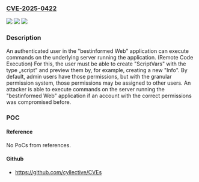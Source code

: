 ### [CVE-2025-0422](https://cve.mitre.org/cgi-bin/cvename.cgi?name=CVE-2025-0422)
![](https://img.shields.io/static/v1?label=Product&message=bestinformed%20Web&color=blue)
![](https://img.shields.io/static/v1?label=Version&message=n%2Fa&color=blue)
![](https://img.shields.io/static/v1?label=Vulnerability&message=CWE-20%20Improper%20Input%20Validation&color=brighgreen)

### Description

An authenticated user in the "bestinformed Web" application can execute commands on the underlying server running the application. (Remote Code Execution) For this, the user must be able to create "ScriptVars" with the type „script" and preview them by, for example, creating a new "Info". By default, admin users have those permissions, but with the granular permission system, those permissions may be assigned to other users. An attacker is able to execute commands on the server running the "bestinformed Web" application if an account with the correct permissions was compromised before.

### POC

#### Reference
No PoCs from references.

#### Github
- https://github.com/cyllective/CVEs


